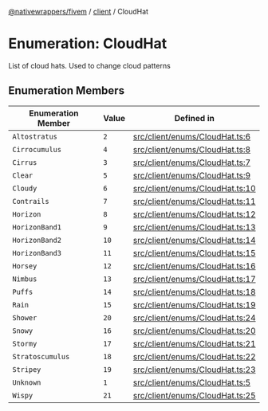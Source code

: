 [@nativewrappers/fivem](../../README.md) / [client](../README.md) / CloudHat

# Enumeration: CloudHat

List of cloud hats. Used to change cloud patterns

## Enumeration Members

| Enumeration Member | Value | Defined in |
| ------ | ------ | ------ |
| `Altostratus` | `2` | [src/client/enums/CloudHat.ts:6](https://github.com/nativewrappers/fivem/blob/23974f37709c3a4a6a2e52877548e496df556c3f/src/client/enums/CloudHat.ts#L6) |
| `Cirrocumulus` | `4` | [src/client/enums/CloudHat.ts:8](https://github.com/nativewrappers/fivem/blob/23974f37709c3a4a6a2e52877548e496df556c3f/src/client/enums/CloudHat.ts#L8) |
| `Cirrus` | `3` | [src/client/enums/CloudHat.ts:7](https://github.com/nativewrappers/fivem/blob/23974f37709c3a4a6a2e52877548e496df556c3f/src/client/enums/CloudHat.ts#L7) |
| `Clear` | `5` | [src/client/enums/CloudHat.ts:9](https://github.com/nativewrappers/fivem/blob/23974f37709c3a4a6a2e52877548e496df556c3f/src/client/enums/CloudHat.ts#L9) |
| `Cloudy` | `6` | [src/client/enums/CloudHat.ts:10](https://github.com/nativewrappers/fivem/blob/23974f37709c3a4a6a2e52877548e496df556c3f/src/client/enums/CloudHat.ts#L10) |
| `Contrails` | `7` | [src/client/enums/CloudHat.ts:11](https://github.com/nativewrappers/fivem/blob/23974f37709c3a4a6a2e52877548e496df556c3f/src/client/enums/CloudHat.ts#L11) |
| `Horizon` | `8` | [src/client/enums/CloudHat.ts:12](https://github.com/nativewrappers/fivem/blob/23974f37709c3a4a6a2e52877548e496df556c3f/src/client/enums/CloudHat.ts#L12) |
| `HorizonBand1` | `9` | [src/client/enums/CloudHat.ts:13](https://github.com/nativewrappers/fivem/blob/23974f37709c3a4a6a2e52877548e496df556c3f/src/client/enums/CloudHat.ts#L13) |
| `HorizonBand2` | `10` | [src/client/enums/CloudHat.ts:14](https://github.com/nativewrappers/fivem/blob/23974f37709c3a4a6a2e52877548e496df556c3f/src/client/enums/CloudHat.ts#L14) |
| `HorizonBand3` | `11` | [src/client/enums/CloudHat.ts:15](https://github.com/nativewrappers/fivem/blob/23974f37709c3a4a6a2e52877548e496df556c3f/src/client/enums/CloudHat.ts#L15) |
| `Horsey` | `12` | [src/client/enums/CloudHat.ts:16](https://github.com/nativewrappers/fivem/blob/23974f37709c3a4a6a2e52877548e496df556c3f/src/client/enums/CloudHat.ts#L16) |
| `Nimbus` | `13` | [src/client/enums/CloudHat.ts:17](https://github.com/nativewrappers/fivem/blob/23974f37709c3a4a6a2e52877548e496df556c3f/src/client/enums/CloudHat.ts#L17) |
| `Puffs` | `14` | [src/client/enums/CloudHat.ts:18](https://github.com/nativewrappers/fivem/blob/23974f37709c3a4a6a2e52877548e496df556c3f/src/client/enums/CloudHat.ts#L18) |
| `Rain` | `15` | [src/client/enums/CloudHat.ts:19](https://github.com/nativewrappers/fivem/blob/23974f37709c3a4a6a2e52877548e496df556c3f/src/client/enums/CloudHat.ts#L19) |
| `Shower` | `20` | [src/client/enums/CloudHat.ts:24](https://github.com/nativewrappers/fivem/blob/23974f37709c3a4a6a2e52877548e496df556c3f/src/client/enums/CloudHat.ts#L24) |
| `Snowy` | `16` | [src/client/enums/CloudHat.ts:20](https://github.com/nativewrappers/fivem/blob/23974f37709c3a4a6a2e52877548e496df556c3f/src/client/enums/CloudHat.ts#L20) |
| `Stormy` | `17` | [src/client/enums/CloudHat.ts:21](https://github.com/nativewrappers/fivem/blob/23974f37709c3a4a6a2e52877548e496df556c3f/src/client/enums/CloudHat.ts#L21) |
| `Stratoscumulus` | `18` | [src/client/enums/CloudHat.ts:22](https://github.com/nativewrappers/fivem/blob/23974f37709c3a4a6a2e52877548e496df556c3f/src/client/enums/CloudHat.ts#L22) |
| `Stripey` | `19` | [src/client/enums/CloudHat.ts:23](https://github.com/nativewrappers/fivem/blob/23974f37709c3a4a6a2e52877548e496df556c3f/src/client/enums/CloudHat.ts#L23) |
| `Unknown` | `1` | [src/client/enums/CloudHat.ts:5](https://github.com/nativewrappers/fivem/blob/23974f37709c3a4a6a2e52877548e496df556c3f/src/client/enums/CloudHat.ts#L5) |
| `Wispy` | `21` | [src/client/enums/CloudHat.ts:25](https://github.com/nativewrappers/fivem/blob/23974f37709c3a4a6a2e52877548e496df556c3f/src/client/enums/CloudHat.ts#L25) |
